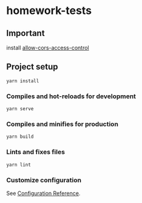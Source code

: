 # homework-tests

## Important
install
[allow-cors-access-control](https://chrome.google.com/webstore/detail/allow-cors-access-control/lhobafahddgcelffkeicbaginigeejlf)

## Project setup
```
yarn install
```

### Compiles and hot-reloads for development
```
yarn serve
```

### Compiles and minifies for production
```
yarn build
```

### Lints and fixes files
```
yarn lint
```

### Customize configuration
See [Configuration Reference](https://cli.vuejs.org/config/).
